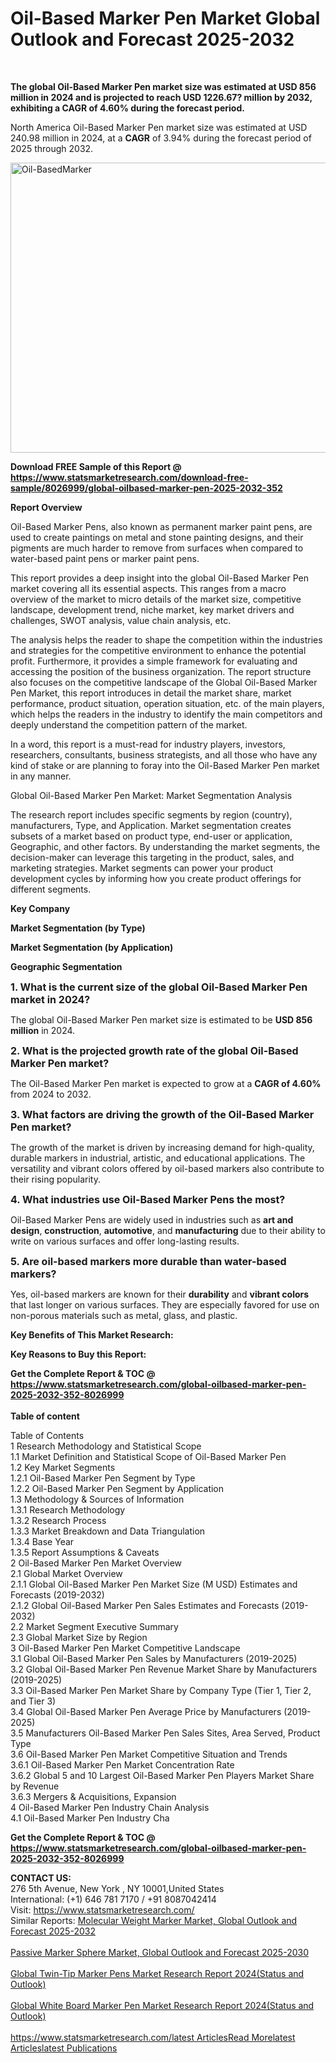 <h1>Oil-Based Marker Pen Market Global Outlook and Forecast 2025-2032</h1><br/><p><strong>The global Oil-Based Marker Pen market size was estimated at USD 856 million in 2024 and is projected to reach USD 1226.67? million by 2032, exhibiting a <strong>CAGR</strong> of 4.60% during the forecast period.</strong></p><p>North America Oil-Based Marker Pen market size was estimated at USD 240.98 million in 2024, at a <strong>CAGR</strong> of 3.94% during the forecast period of 2025 through 2032.</p><p><img alt="Oil-BasedMarker" src="https://www.grandresearchstore.com/assets/report-images/Oil-BasedMarker.png" style="width: 730px; height: 464px;"></p><p><strong>Download FREE Sample of this Report @ <a href="https://www.statsmarketresearch.com/download-free-sample/8026999/global-oilbased-marker-pen-2025-2032-352">https://www.statsmarketresearch.com/download-free-sample/8026999/global-oilbased-marker-pen-2025-2032-352</a></strong></p><p><strong>Report Overview</strong></p><p>Oil-Based Marker Pens, also known as permanent marker paint pens, are used to create paintings on metal and stone painting designs, and their pigments are much harder to remove from surfaces when compared to water-based paint pens or marker paint pens.</p><p>This report provides a deep insight into the global Oil-Based Marker Pen market covering all its essential aspects. This ranges from a macro overview of the market to micro details of the market size, competitive landscape, development trend, niche market, key market drivers and challenges, SWOT analysis, value chain analysis, etc.</p><p>The analysis helps the reader to shape the competition within the industries and strategies for the competitive environment to enhance the potential profit. Furthermore, it provides a simple framework for evaluating and accessing the position of the business organization. The report structure also focuses on the competitive landscape of the Global Oil-Based Marker Pen Market, this report introduces in detail the market share, market performance, product situation, operation situation, etc. of the main players, which helps the readers in the industry to identify the main competitors and deeply understand the competition pattern of the market.</p><p>In a word, this report is a must-read for industry players, investors, researchers, consultants, business strategists, and all those who have any kind of stake or are planning to foray into the Oil-Based Marker Pen market in any manner.</p><p>Global Oil-Based Marker Pen Market: Market Segmentation Analysis</p><p>The research report includes specific segments by region (country), manufacturers, Type, and Application. Market segmentation creates subsets of a market based on product type, end-user or application, Geographic, and other factors. By understanding the market segments, the decision-maker can leverage this targeting in the product, sales, and marketing strategies. Market segments can power your product development cycles by informing how you create product offerings for different segments.</p><p><strong>Key Company</strong></p><p><strong>Market Segmentation (by Type)</strong></p><p><strong>Market Segmentation (<strong>by Application</strong>)</strong></p><p><strong>Geographic Segmentation</strong></p><p><span style="font-size:16px;"><strong>1. What is the current size of the global Oil-Based Marker Pen market in 2024?</strong></span></p><p>The global Oil-Based Marker Pen market size is estimated to be <strong>USD 856 million</strong> in 2024.</p><p><span style="font-size:16px;"><strong>2. What is the projected growth rate of the global Oil-Based Marker Pen market?</strong></span></p><p>The Oil-Based Marker Pen market is expected to grow at a <strong><strong>CAGR</strong> of 4.60%</strong> from 2024 to 2032.</p><p><span style="font-size:16px;"><strong>3. What factors are driving the growth of the Oil-Based Marker Pen market?</strong></span></p><p>The growth of the market is driven by increasing demand for high-quality, durable markers in industrial, artistic, and educational applications. The versatility and vibrant colors offered by oil-based markers also contribute to their rising popularity.</p><p><span style="font-size:16px;"><strong>4. What industries use Oil-Based Marker Pens the most?</strong></span></p><p>Oil-Based Marker Pens are widely used in industries such as <strong>art and design</strong>, <strong>construction</strong>, <strong>automotive</strong>, and <strong>manufacturing</strong> due to their ability to write on various surfaces and offer long-lasting results.</p><p><span style="font-size:16px;"><strong>5. Are oil-based markers more durable than water-based markers?</strong></span></p><p>Yes, oil-based markers are known for their <strong>durability</strong> and <strong>vibrant colors</strong> that last longer on various surfaces. They are especially favored for use on non-porous materials such as metal, glass, and plastic.</p><p><strong>Key Benefits of This Market Research:</strong></p><p><strong>Key <strong>Reasons to Buy</strong> this Report:</strong></p><div><b>Get the Complete Report & TOC @ <a href="https://www.statsmarketresearch.com/global-oilbased-marker-pen-2025-2032-352-8026999">https://www.statsmarketresearch.com/global-oilbased-marker-pen-2025-2032-352-8026999</a></b></div><br><b>Table of content</b><p>Table of Contents<br />1 Research Methodology and Statistical Scope<br />1.1 Market Definition and Statistical Scope of Oil-Based Marker Pen<br />1.2 Key Market Segments<br />1.2.1 Oil-Based Marker Pen Segment by Type<br />1.2.2 Oil-Based Marker Pen Segment by Application<br />1.3 Methodology & Sources of Information<br />1.3.1 Research Methodology<br />1.3.2 Research Process<br />1.3.3 Market Breakdown and Data Triangulation<br />1.3.4 Base Year<br />1.3.5 Report Assumptions & Caveats<br />2 Oil-Based Marker Pen Market Overview<br />2.1 Global Market Overview<br />2.1.1 Global Oil-Based Marker Pen Market Size (M USD) Estimates and Forecasts (2019-2032)<br />2.1.2 Global Oil-Based Marker Pen Sales Estimates and Forecasts (2019-2032)<br />2.2 Market Segment Executive Summary<br />2.3 Global Market Size by Region<br />3 Oil-Based Marker Pen Market Competitive Landscape<br />3.1 Global Oil-Based Marker Pen Sales by Manufacturers (2019-2025)<br />3.2 Global Oil-Based Marker Pen Revenue Market Share by Manufacturers (2019-2025)<br />3.3 Oil-Based Marker Pen Market Share by Company Type (Tier 1, Tier 2, and Tier 3)<br />3.4 Global Oil-Based Marker Pen Average Price by Manufacturers (2019-2025)<br />3.5 Manufacturers Oil-Based Marker Pen Sales Sites, Area Served, Product Type<br />3.6 Oil-Based Marker Pen Market Competitive Situation and Trends<br />3.6.1 Oil-Based Marker Pen Market Concentration Rate<br />3.6.2 Global 5 and 10 Largest Oil-Based Marker Pen Players Market Share by Revenue<br />3.6.3 Mergers & Acquisitions, Expansion<br />4 Oil-Based Marker Pen Industry Chain Analysis<br />4.1 Oil-Based Marker Pen Industry Cha<br><div><b>Get the Complete Report & TOC @ <a href="https://www.statsmarketresearch.com/global-oilbased-marker-pen-2025-2032-352-8026999">https://www.statsmarketresearch.com/global-oilbased-marker-pen-2025-2032-352-8026999</a></b></div></p> <b>CONTACT US:</b><br>276 5th Avenue, New York , NY 10001,United States<br>International: (+1) 646 781 7170 / +91 8087042414<br>Visit: <a href="https://www.statsmarketresearch.com/">https://www.statsmarketresearch.com/</a><br>Similar Reports: <a href="https://www.statsmarketresearch.com/global-oilbased-marker-pen-2025-2032-352-8026999">Molecular Weight Marker Market, Global Outlook and Forecast 2025-2032 </a><br/><br/><a href="https://www.statsmarketresearch.com/global-oilbased-marker-pen-2025-2032-352-8026999">Passive Marker Sphere Market, Global Outlook and Forecast 2025-2030 </a><br/><br/><a href="https://www.statsmarketresearch.com/global-oilbased-marker-pen-2025-2032-352-8026999">Global Twin-Tip Marker Pens Market Research Report 2024(Status and Outlook)</a><br/><br/><a href="https://www.statsmarketresearch.com/global-oilbased-marker-pen-2025-2032-352-8026999">Global White Board Marker Pen Market Research Report 2024(Status and Outlook)</a><br/><br/><a href="https://gyeongbokgung.com">https://www.statsmarketresearch.com/</a><a href="https://hallyeomaritime.com">latest Articles</a><a href="https://jingwansa.com">Read More</a><a href=https://nguoiviet.jp/">latest Articles</a><a href="https://www.intelmarketresearch.com/">latest Publications</a>